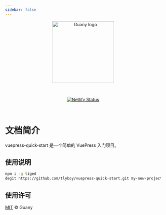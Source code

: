 ```yaml
---
sidebar: false
---
```


<p align="center">
  <a
    href="https://github.com/tlyboy"
    target="_blank"
    rel="noopener noreferrer"
  >
    <img
      width="200"
      src="https://cdn.jsdelivr.net/gh/tlyboy/assets/logo.png"
      alt="Guany logo"
    />
  </a>
</p>
<br />
<p align="center">
  <a href="https://app.netlify.com/sites/vuepress-quick-start/deploys"
    ><img
      src="https://api.netlify.com/api/v1/badges/e3cbe394-084d-4e75-be91-49ca6bd675fe/deploy-status"
      alt="Netlify Status"
  /></a>
</p>
<br />

# 文档简介

vuepress-quick-start 是一个简单的 VuePress 入门项目。

## 使用说明

```bash
npm i -g tiged
degit https://github.com/tlyboy/vuepress-quick-start.git my-new-project
```

## 使用许可

[MIT](https://github.com/tlyboy/nyprm/blob/main/LICENSE) © Guany
